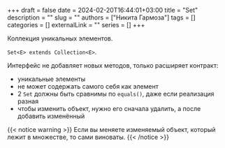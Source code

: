 +++ 
draft = false
date = 2024-02-20T16:44:01+03:00
title = "Set"
description = ""
slug = ""
authors = ["Никита Гармоза"]
tags = []
categories = []
externalLink = ""
series = []
+++

Коллекция уникальных элементов.

`Set<E> extends Collection<E>`.

Интерфейс не добавляет новых методов, только расширяет контракт:

- уникальные элементы
- не может содержать самого себя как элемент
- 2 `Set` должны быть сравнимы по `equals()`, даже если реализация разная
- чтобы изменить объект, нужно его сначала удалить, а после добавить изменённый

{{< notice warning >}}
Если вы меняете изменяемый объект, который лежит в множестве, то сами виноваты.
{{< /notice >}}
